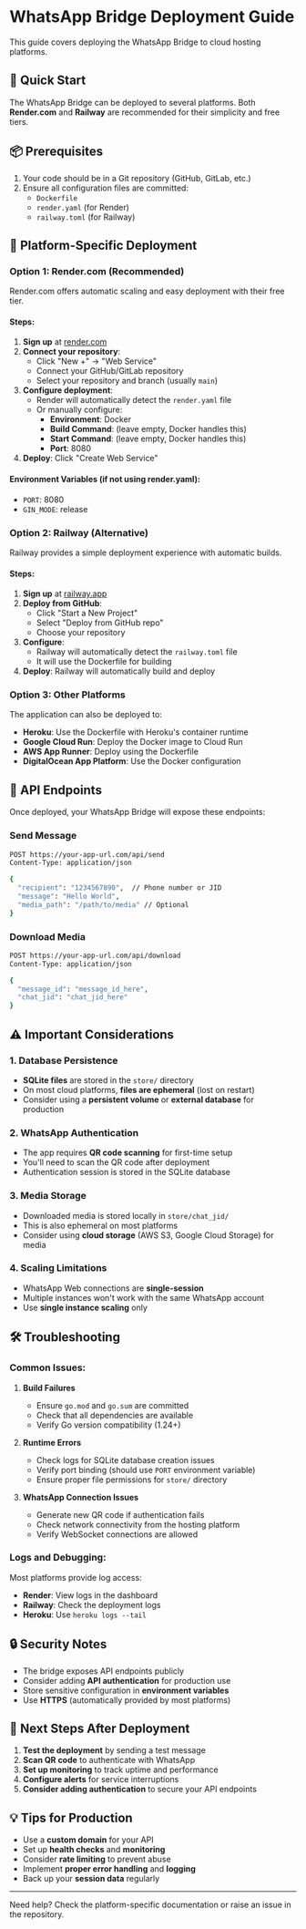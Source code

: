 # WhatsApp Bridge Deployment Guide

This guide covers deploying the WhatsApp Bridge to cloud hosting platforms.

## 🚀 Quick Start

The WhatsApp Bridge can be deployed to several platforms. Both **Render.com** and **Railway** are recommended for their simplicity and free tiers.

## 📦 Prerequisites

1. Your code should be in a Git repository (GitHub, GitLab, etc.)
2. Ensure all configuration files are committed:
   - `Dockerfile`
   - `render.yaml` (for Render)
   - `railway.toml` (for Railway)

## 🔧 Platform-Specific Deployment

### Option 1: Render.com (Recommended)

Render.com offers automatic scaling and easy deployment with their free tier.

#### Steps:
1. **Sign up** at [render.com](https://render.com)
2. **Connect your repository**:
   - Click "New +" → "Web Service"
   - Connect your GitHub/GitLab repository
   - Select your repository and branch (usually `main`)
3. **Configure deployment**:
   - Render will automatically detect the `render.yaml` file
   - Or manually configure:
     - **Environment**: Docker
     - **Build Command**: (leave empty, Docker handles this)
     - **Start Command**: (leave empty, Docker handles this)
     - **Port**: 8080
4. **Deploy**: Click "Create Web Service"

#### Environment Variables (if not using render.yaml):
- `PORT`: 8080
- `GIN_MODE`: release

### Option 2: Railway (Alternative)

Railway provides a simple deployment experience with automatic builds.

#### Steps:
1. **Sign up** at [railway.app](https://railway.app)
2. **Deploy from GitHub**:
   - Click "Start a New Project"
   - Select "Deploy from GitHub repo"
   - Choose your repository
3. **Configure**:
   - Railway will automatically detect the `railway.toml` file
   - It will use the Dockerfile for building
4. **Deploy**: Railway will automatically build and deploy

### Option 3: Other Platforms

The application can also be deployed to:
- **Heroku**: Use the Dockerfile with Heroku's container runtime
- **Google Cloud Run**: Deploy the Docker image to Cloud Run
- **AWS App Runner**: Deploy using the Dockerfile
- **DigitalOcean App Platform**: Use the Docker configuration

## 🔌 API Endpoints

Once deployed, your WhatsApp Bridge will expose these endpoints:

### Send Message
```bash
POST https://your-app-url.com/api/send
Content-Type: application/json

{
  "recipient": "1234567890",  // Phone number or JID
  "message": "Hello World",
  "media_path": "/path/to/media" // Optional
}
```

### Download Media
```bash
POST https://your-app-url.com/api/download
Content-Type: application/json

{
  "message_id": "message_id_here",
  "chat_jid": "chat_jid_here"
}
```

## ⚠️ Important Considerations

### 1. Database Persistence
- **SQLite files** are stored in the `store/` directory
- On most cloud platforms, **files are ephemeral** (lost on restart)
- Consider using a **persistent volume** or **external database** for production

### 2. WhatsApp Authentication
- The app requires **QR code scanning** for first-time setup
- You'll need to scan the QR code after deployment
- Authentication session is stored in the SQLite database

### 3. Media Storage
- Downloaded media is stored locally in `store/chat_jid/`
- This is also ephemeral on most platforms
- Consider using **cloud storage** (AWS S3, Google Cloud Storage) for media

### 4. Scaling Limitations
- WhatsApp Web connections are **single-session**
- Multiple instances won't work with the same WhatsApp account
- Use **single instance scaling** only

## 🛠️ Troubleshooting

### Common Issues:

1. **Build Failures**
   - Ensure `go.mod` and `go.sum` are committed
   - Check that all dependencies are available
   - Verify Go version compatibility (1.24+)

2. **Runtime Errors**
   - Check logs for SQLite database creation issues
   - Verify port binding (should use `PORT` environment variable)
   - Ensure proper file permissions for `store/` directory

3. **WhatsApp Connection Issues**
   - Generate new QR code if authentication fails
   - Check network connectivity from the hosting platform
   - Verify WebSocket connections are allowed

### Logs and Debugging:

Most platforms provide log access:
- **Render**: View logs in the dashboard
- **Railway**: Check the deployment logs
- **Heroku**: Use `heroku logs --tail`

## 🔒 Security Notes

- The bridge exposes API endpoints publicly
- Consider adding **API authentication** for production use
- Store sensitive configuration in **environment variables**
- Use **HTTPS** (automatically provided by most platforms)

## 🎯 Next Steps After Deployment

1. **Test the deployment** by sending a test message
2. **Scan QR code** to authenticate with WhatsApp
3. **Set up monitoring** to track uptime and performance
4. **Configure alerts** for service interruptions
5. **Consider adding authentication** to secure your API endpoints

## 💡 Tips for Production

- Use a **custom domain** for your API
- Set up **health checks** and **monitoring**
- Consider **rate limiting** to prevent abuse
- Implement **proper error handling** and **logging**
- Back up your **session data** regularly

---

Need help? Check the platform-specific documentation or raise an issue in the repository.